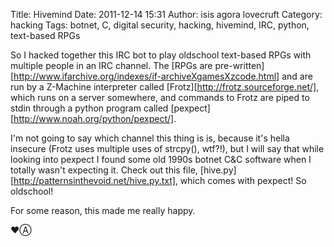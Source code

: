 Title: Hivemind
Date: 2011-12-14 15:31
Author: isis agora lovecruft
Category: hacking
Tags: botnet, C, digital security, hacking, hivemind, IRC, python, text-based RPGs

So I hacked together this IRC bot to play oldschool text-based RPGs with
multiple people in an IRC channel. The
[RPGs are pre-written][http://www.ifarchive.org/indexes/if-archiveXgamesXzcode.html]
and are run by a Z-Machine interpreter called
[Frotz][http://frotz.sourceforge.net/], which runs on a server somewhere, and
commands to Frotz are piped to stdin through a python program called
[pexpect][http://www.noah.org/python/pexpect/].

I'm not going to say which channel this thing is is, because it's hella
insecure (Frotz uses multiple uses of strcpy(), wtf?!), but I will say that
while looking into pexpect I found some old 1990s botnet C&C software when I
totally wasn't expecting it. Check out this file,
[hive.py][http://patternsinthevoid.net/hive.py.txt], which comes with pexpect!
So oldschool!

For some reason, this made me really happy.

 ♥Ⓐ
